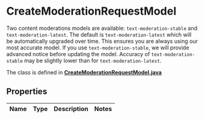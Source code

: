 

# CreateModerationRequestModel

Two content moderations models are available: `text-moderation-stable` and `text-moderation-latest`.  The default is `text-moderation-latest` which will be automatically upgraded over time. This ensures you are always using our most accurate model. If you use `text-moderation-stable`, we will provide advanced notice before updating the model. Accuracy of `text-moderation-stable` may be slightly lower than for `text-moderation-latest`. 

The class is defined in **[CreateModerationRequestModel.java](../../src/main/java/org/openapitools/model/CreateModerationRequestModel.java)**

## Properties

Name | Type | Description | Notes
------------ | ------------- | ------------- | -------------


